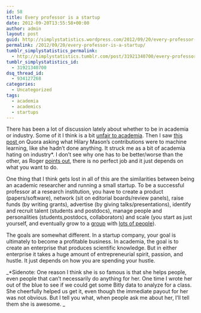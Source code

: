 ```yaml
---
id: 58
title: Every professor is a startup
date: 2012-09-20T13:55:58+00:00
author: admin
layout: post
guid: http://simplystatistics.wordpress.com/2012/09/20/every-professor-is-a-startup
permalink: /2012/09/20/every-professor-is-a-startup/
tumblr_simplystatistics_permalink:
  - http://simplystatistics.tumblr.com/post/31921340700/every-professor-is-a-startup
tumblr_simplystatistics_id:
  - 31921340700
dsq_thread_id:
  - 934127268
categories:
  - Uncategorized
tags:
  - academia
  - academics
  - startups
---
```

There has been a lot of discussion lately about whether to be in academia or industry. Some of it I think is a bit <a href="http://cs.unm.edu/~terran/academic_blog/?p=113" target="_blank">unfair to academia</a>. Then I saw <a href="http://www.quora.com/Data-Science/Why-is-Hilary-Mason-a-prominent-figure-within-the-big-data-community-What-are-her-notable-accomplishments" target="_blank">this post </a>on Quora asking what Hilary Mason&#8217;s contributions were to machine learning, like she hadn&#8217;t done anything. It struck me as a bit of academia hating on industry*. I don&#8217;t see why one has to be better/worse than the other, as Roger <a href="http://simplystatistics.org/post/28335633068/why-im-staying-in-academia" target="_blank">points out</a>, there is no perfect job and it just depends on what you want to do. 

One thing that I think gets lost in all of this are the similarities between being an academic researcher and running a small startup. To be a successful professor at a research institution, you have to create a product (papers/software), network (sit on editorial boards/review panels), raise funds (by writing grants), advertise (by giving talks/presentations), identify and recruit talent (students and postdocs), manage people and personalities (students,postdocs, collaborators) and scale (you start as just yourself, and eventually grow to a <a href="http://rafalab.jhsph.edu/" target="_blank">group</a> with <a href="http://www.smart-stats.org/" target="_blank">lots of people</a>). 

The goals are somewhat different. In a startup company, your goal is ultimately to become a profitable business. In academia, the goal is to create an enterprise that produces scientific knowledge. But in either enterprise it takes a huge amount of entrepreneurial spirit, passion, and hustle. It just depends on how you are spending your hustle. 

_*Sidenote: One reason I think she is so famous is that she helps people, even people that can&#8217;t necessarily do anything for her. One time I wrote her out of the blue to see if we could get some Bitly data to analyze for a class. She cheerfully helped us get it, even though the immediate payout for her was not obvious. But I tell you what, when people ask me about her, I&#8217;ll tell them she is awesome. _
